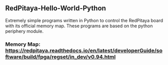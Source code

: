 ## RedPitaya-Hello-World-Python
Extremely simple programs written in Python to control the RedPitaya board with its official memory map. These programs are based on the python periphery module.


### Memory Map: https://redpitaya.readthedocs.io/en/latest/developerGuide/software/build/fpga/regset/in_dev/v0.94.html
